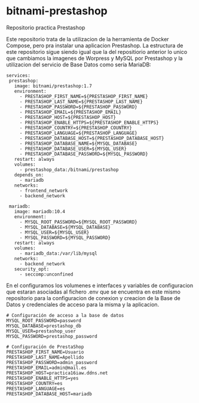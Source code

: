# bitnami-prestashop
Repositorio practica Prestashop

Este repositorio trata de la utilizacion de la herramienta de Docker Compose, pero pra instalar una aplicacion Prestashop. La estructura de este repositorio
 sigue siendo igual que la del repositiorio anterior lo unico que cambiamos la imagenes de Worpress y MySQL por Prestashop y la utilizacion del servicio de Base 
 Datos como sería MariaDB:
 
 ```
 services:
  prestashop:
    image: bitnami/prestashop:1.7
    environment:
      - PRESTASHOP_FIRST_NAME=${PRESTASHOP_FIRST_NAME}
      - PRESTASHOP_LAST_NAME=${PRESTASHOP_LAST_NAME}
      - PRESTASHOP_PASSWORD=${PRESTASHOP_PASSWORD}
      - PRESTASHOP_EMAIL=${PRESTASHOP_EMAIL}
      - PRESTASHOP_HOST=${PRESTASHOP_HOST}
      - PRESTASHOP_ENABLE_HTTPS=${PRESTASHOP_ENABLE_HTTPS}
      - PRESTASHOP_COUNTRY=${PRESTASHOP_COUNTRY}
      - PRESTASHOP_LANGUAGE=${PRESTASHOP_LANGUAGE}
      - PRESTASHOP_DATABASE_HOST=${PRESTASHOP_DATABASE_HOST}
      - PRESTASHOP_DATABASE_NAME=${MYSQL_DATABASE}
      - PRESTASHOP_DATABASE_USER=${MYSQL_USER}
      - PRESTASHOP_DATABASE_PASSWORD=${MYSQL_PASSWORD}
    restart: always
    volumes:
      - prestashop_data:/bitnami/prestashop
    depends_on:
      - mariadb
    networks:
      - frontend_network
      - backend_network
  
  mariadb:
    image: mariadb:10.4
    environment:
      - MYSQL_ROOT_PASSWORD=${MYSQL_ROOT_PASSWORD}
      - MYSQL_DATABASE=${MYSQL_DATABASE}
      - MYSQL_USER=${MYSQL_USER}
      - MYSQL_PASSWORD=${MYSQL_PASSWORD}
    restart: always
    volumes:
      - mariadb_data:/var/lib/mysql
    networks:
      - backend_network
    security_opt:
      - seccomp:unconfined
 ```
 
 En el configuramos los volumenes e interfaces y variables de configuracion que estaran asociadas al fichero .env que se encuentra en este mismo
  repositorio para la configuracion de conexion y creacion de la Base de Datos y credenciales de acceso para la misma y la aplicacion.
  
  ```
  # Configuración de acceso a la base de datos
MYSQL_ROOT_PASSWORD=password
MYSQL_DATABASE=prestashop_db
MYSQL_USER=prestashop_user
MYSQL_PASSWORD=prestashop_password

# Configuración de PrestaShop
PRESTASHOP_FIRST_NAME=Usuario
PRESTASHOP_LAST_NAME=Apellido
PRESTASHOP_PASSWORD=admin_password
PRESTASHOP_EMAIL=admin@mail.es
PRESTASHOP_HOST=practica16iaw.ddns.net
PRESTASHOP_ENABLE_HTTPS=yes
PRESTASHOP_COUNTRY=es
PRESTASHOP_LANGUAGE=es
PRESTASHOP_DATABASE_HOST=mariadb
  ```
